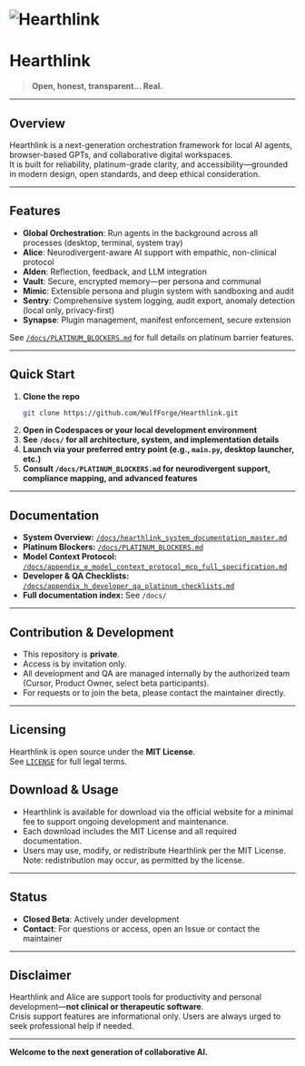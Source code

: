 # ![Hearthlink](https://github.com/user-attachments/assets/a4ef30dd-d0f0-4150-8eb1-f7945c2f6897)




# Hearthlink

> **Open, honest, transparent… Real.**

---

## Overview

Hearthlink is a next-generation orchestration framework for local AI agents, browser-based GPTs, and collaborative digital workspaces.  
It is built for reliability, platinum-grade clarity, and accessibility—grounded in modern design, open standards, and deep ethical consideration.

---

## Features

- **Global Orchestration**: Run agents in the background across all processes (desktop, terminal, system tray)
- **Alice**: Neurodivergent-aware AI support with empathic, non-clinical protocol
- **Alden**: Reflection, feedback, and LLM integration
- **Vault**: Secure, encrypted memory—per persona and communal
- **Mimic**: Extensible persona and plugin system with sandboxing and audit
- **Sentry**: Comprehensive system logging, audit export, anomaly detection (local only, privacy-first)
- **Synapse**: Plugin management, manifest enforcement, secure extension

See [`/docs/PLATINUM_BLOCKERS.md`](./docs/PLATINUM_BLOCKERS.md) for full details on platinum barrier features.

---

## Quick Start

1. **Clone the repo**
    ```sh
    git clone https://github.com/WulfForge/Hearthlink.git
    ```
2. **Open in Codespaces or your local development environment**
3. **See `/docs/` for all architecture, system, and implementation details**
4. **Launch via your preferred entry point (e.g., `main.py`, desktop launcher, etc.)**
5. **Consult `/docs/PLATINUM_BLOCKERS.md` for neurodivergent support, compliance mapping, and advanced features**

---

## Documentation

- **System Overview:** [`/docs/hearthlink_system_documentation_master.md`](./docs/hearthlink_system_documentation_master.md)
- **Platinum Blockers:** [`/docs/PLATINUM_BLOCKERS.md`](./docs/PLATINUM_BLOCKERS.md)
- **Model Context Protocol:** [`/docs/appendix_e_model_context_protocol_mcp_full_specification.md`](./docs/appendix_e_model_context_protocol_mcp_full_specification.md)
- **Developer & QA Checklists:** [`/docs/appendix_h_developer_qa_platinum_checklists.md`](./docs/appendix_h_developer_qa_platinum_checklists.md)
- **Full documentation index:** See `/docs/`

---

## Contribution & Development

- This repository is **private**.  
- Access is by invitation only.
- All development and QA are managed internally by the authorized team (Cursor, Product Owner, select beta participants).
- For requests or to join the beta, please contact the maintainer directly.

---

## Licensing

Hearthlink is open source under the **MIT License**.  
See [`LICENSE`](./LICENSE) for full legal terms.

## Download & Usage

- Hearthlink is available for download via the official website for a minimal fee to support ongoing development and maintenance.
- Each download includes the MIT License and all required documentation.
- Users may use, modify, or redistribute Hearthlink per the MIT License.  
  Note: redistribution may occur, as permitted by the license.

---

## Status

- **Closed Beta**: Actively under development
- **Contact**: For questions or access, open an Issue or contact the maintainer

---

## Disclaimer

Hearthlink and Alice are support tools for productivity and personal development—**not clinical or therapeutic software**.  
Crisis support features are informational only. Users are always urged to seek professional help if needed.

---

**Welcome to the next generation of collaborative AI.**

